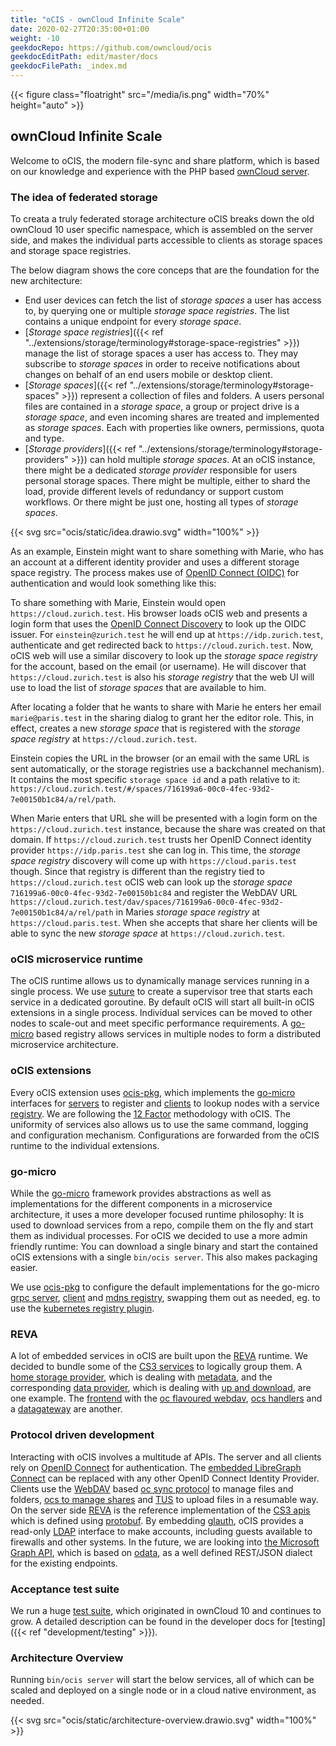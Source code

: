 ```yaml
---
title: "oCIS - ownCloud Infinite Scale"
date: 2020-02-27T20:35:00+01:00
weight: -10
geekdocRepo: https://github.com/owncloud/ocis
geekdocEditPath: edit/master/docs
geekdocFilePath: _index.md
---
```


{{< figure class="floatright" src="/media/is.png" width="70%" height="auto" >}}

## ownCloud Infinite Scale
Welcome to oCIS, the modern file-sync and share platform, which is based on our knowledge and experience with the PHP based [ownCloud server](https://owncloud.com/#server).

### The idea of federated storage
To creata a truly federated storage architecture oCIS breaks down the old ownCloud 10 user specific namespace, which is assembled on the server side, and makes the individual parts accessible to clients as storage spaces and storage space registries.

The below diagram shows the core conceps that are the foundation for the new architecture:
- End user devices can fetch the list of *storage spaces* a user has access to, by querying one or multiple *storage space registries*. The list contains a unique endpoint for every *storage space*.
- [*Storage space registries*]({{< ref "../extensions/storage/terminology#storage-space-registries" >}}) manage the list of storage spaces a user has access to. They may subscribe to *storage spaces* in order to receive notifications about changes on behalf of an end users mobile or desktop client.
- [*Storage spaces*]({{< ref "../extensions/storage/terminology#storage-spaces" >}}) represent a collection of files and folders. A users personal files are contained in a *storage space*, a group or project drive is a *storage space*, and even incoming shares are treated and implemented as *storage spaces*. Each with properties like owners, permissions, quota and type.
- [*Storage providers*]({{< ref "../extensions/storage/terminology#storage-providers" >}}) can hold multiple *storage spaces*. At an oCIS instance, there might be a dedicated *storage provider* responsible for users personal storage spaces. There might be multiple, either to shard the load, provide different levels of redundancy or support custom workflows. Or there might be just one, hosting all types of *storage spaces*.

{{< svg src="ocis/static/idea.drawio.svg" width="100%" >}}

As an example, Einstein might want to share something with Marie, who has an account at a different identity provider and uses a different storage space registry. The process makes use of [OpenID Connect (OIDC)](https://openid.net/specs/openid-connect-core-1_0.html) for authentication and would look something like this:

To share something with Marie, Einstein would open `https://cloud.zurich.test`. His browser loads oCIS web and presents a login form that uses the [OpenID Connect Discovery](https://openid.net/specs/openid-connect-discovery-1_0.html#EmailSyntax) to look up the OIDC issuer. For `einstein@zurich.test` he will end up at `https://idp.zurich.test`, authenticate and get redirected back to `https://cloud.zurich.test`. Now, oCIS web will use a similar discovery to look up the *storage space registry* for the account, based on the email (or username). He will discover that `https://cloud.zurich.test` is also his *storage registry* that the web UI will use to load the list of *storage spaces* that are available to him.

After locating a folder that he wants to share with Marie he enters her email `marie@paris.test` in the sharing dialog to grant her the editor role. This, in effect, creates a new *storage space* that is registered with the *storage space registry* at `https://cloud.zurich.test`.

Einstein copies the URL in the browser (or an email with the same URL is sent automatically, or the storage registries use a backchannel mechanism). It contains the most specific `storage space id` and a path relative to it: `https://cloud.zurich.test/#/spaces/716199a6-00c0-4fec-93d2-7e00150b1c84/a/rel/path`.

When Marie enters that URL she will be presented with a login form on the `https://cloud.zurich.test` instance, because the share was created on that domain. If `https://cloud.zurich.test` trusts her OpenID Connect identity provider `https://idp.paris.test` she can log in. This time, the *storage space registry* discovery will come up with `https://cloud.paris.test` though. Since that registry is different than the registry tied to `https://cloud.zurich.test` oCIS web can look up the *storage space* `716199a6-00c0-4fec-93d2-7e00150b1c84` and register the WebDAV URL `https://cloud.zurich.test/dav/spaces/716199a6-00c0-4fec-93d2-7e00150b1c84/a/rel/path` in Maries *storage space registry* at `https://cloud.paris.test`. When she accepts that share her clients will be able to sync the new *storage space* at `https://cloud.zurich.test`.

### oCIS microservice runtime

The oCIS runtime allows us to dynamically manage services running in a single process. We use [suture](https://github.com/thejerf/suture) to create a supervisor tree that starts each service in a dedicated goroutine. By default oCIS will start all built-in oCIS extensions in a single process. Individual services can be moved to other nodes to scale-out and meet specific performance requirements. A [go-micro](https://github.com/asim/go-micro/blob/master/registry/registry.go) based registry allows services in multiple nodes to form a distributed microservice architecture.

### oCIS extensions

Every oCIS extension uses [ocis-pkg](https://github.com/owncloud/ocis/tree/master/ocis-pkg), which implements the [go-micro](https://go-micro.dev/) interfaces for [servers](https://github.com/asim/go-micro/blob/v3.5.0/server/server.go#L17-L37) to register and [clients](https://github.com/asim/go-micro/blob/v3.5.0/client/client.go#L11-L23) to lookup nodes with a service [registry](https://github.com/asim/go-micro/blob/v3.5.0/registry/registry.go).
We are following the [12 Factor](https://12factor.net/) methodology with oCIS. The uniformity of services also allows us to use the same command, logging and configuration mechanism. Configurations are forwarded from the
oCIS runtime to the individual extensions.


### go-micro

While the [go-micro](https://go-micro.dev/) framework provides abstractions as well as implementations for the different components in a microservice architecture, it uses a more developer focused runtime philosophy: It is used to download services from a repo, compile them on the fly and start them as individual processes. For oCIS we decided to use a more admin friendly runtime: You can download a single binary and start the contained oCIS extensions with a single `bin/ocis server`. This also makes packaging easier.

We use [ocis-pkg](https://github.com/owncloud/ocis/tree/master/ocis-pkg) to configure the default implementations for the go-micro [grpc server](https://github.com/asim/go-micro/tree/v3.5.0/plugins/server/grpc), [client](https://github.com/asim/go-micro/tree/v3.5.0/plugins/client/grpc) and [mdns registry](https://github.com/asim/go-micro/blob/v3.5.0/registry/mdns_registry.go), swapping them out as needed, eg. to use the [kubernetes registry plugin](https://github.com/asim/go-micro/tree/v3.5.0/plugins/registry/kubernetes).

### REVA
A lot of embedded services in oCIS are built upon the [REVA](https://reva.link/) runtime. We decided to bundle some of the [CS3 services](https://github.com/cs3org/cs3apis) to logically group them. A [home storage provider](https://github.com/owncloud/ocis/blob/v1.2.0/storage/pkg/command/storagehome.go#L93-L108), which is dealing with [metadata](https://cs3org.github.io/cs3apis/#cs3.storage.provider.v1beta1.ProviderAPI), and the corresponding [data provider](https://github.com/owncloud/ocis/blob/v1.2.0/storage/pkg/command/storagehome.go#L109-L123), which is dealing with [up and download](https://cs3org.github.io/cs3apis/#cs3.gateway.v1beta1.FileUploadProtocol), are one example. The [frontend](https://github.com/owncloud/ocis/blob/v1.2.0/storage/pkg/command/frontend.go) with the [oc flavoured webdav](https://github.com/owncloud/ocis/blob/v1.2.0/storage/pkg/command/frontend.go#L132-L138), [ocs handlers](https://github.com/owncloud/ocis/blob/v1.2.0/storage/pkg/command/frontend.go#L139-L148) and a [datagateway](https://github.com/owncloud/ocis/blob/v1.2.0/storage/pkg/command/frontend.go#L126-L131) are another.

### Protocol driven development
Interacting with oCIS involves a multitude af APIs. The server and all clients rely on [OpenID Connect](https://openid.net/connect/) for authentication. The [embedded LibreGraph Connect](https://github.com/owncloud/ocis/tree/master/idp) can be replaced with any other OpenID Connect Identity Provider. Clients use the [WebDAV](http://webdav.org/) based [oc sync protocol](https://github.com/cernbox/smashbox/blob/master/protocol/protocol.md) to manage files and folders, [ocs to manage shares](https://doc.owncloud.com/server/developer_manual/core/apis/ocs-share-api.html) and [TUS](https://tus.io/protocols/resumable-upload.html) to upload files in a resumable way. On the server side [REVA](https://reva.link/) is the reference implementation of the [CS3 apis](https://github.com/cs3org/cs3apis) which is defined using [protobuf](https://developers.google.com/protocol-buffers/). By embedding [glauth](https://github.com/glauth/glauth/), oCIS provides a read-only [LDAP](https://tools.ietf.org/html/rfc2849) interface to make accounts, including guests available to firewalls and other systems. In the future, we are looking into [the Microsoft Graph API](https://docs.microsoft.com/en-us/graph/api/overview?view=graph-rest-1.0), which is based on [odata](http://docs.oasis-open.org/odata/odata/v4.0/odata-v4.0-part1-protocol.html), as a well defined REST/JSON dialect for the existing endpoints.

### Acceptance test suite
We run a huge [test suite](https://github.com/owncloud/core/tree/master/tests), which originated in ownCloud 10 and continues to grow. A detailed description can be found in the developer docs for [testing]({{< ref "development/testing" >}}).

### Architecture Overview

Running `bin/ocis server` will start the below services, all of which can be scaled and deployed on a single node or in a cloud native environment, as needed.

{{< svg src="ocis/static/architecture-overview.drawio.svg" width="100%" >}}
